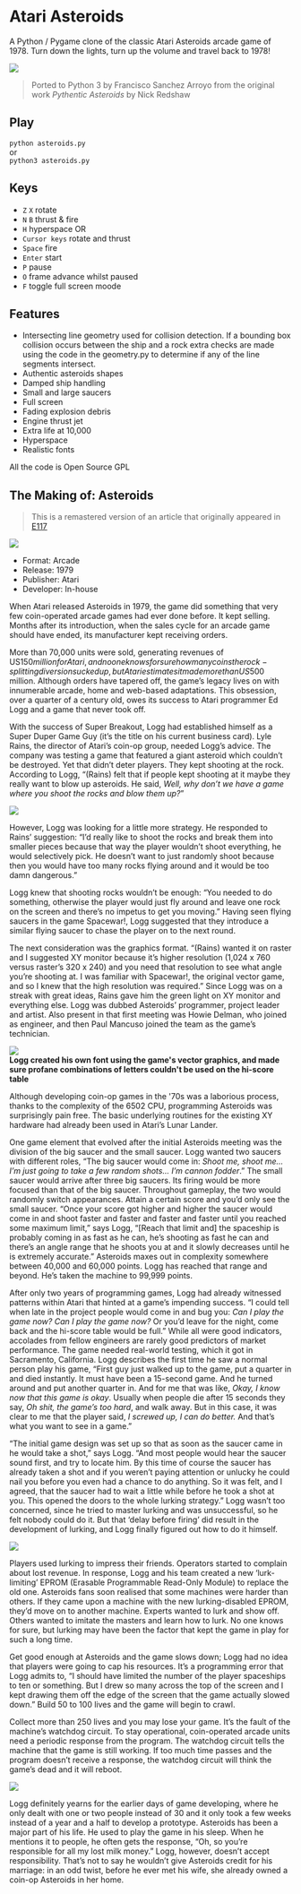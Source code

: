 # Atari Asteroids

A Python / Pygame clone of the classic
Atari Asteroids arcade game of 1978. Turn down the lights, turn up the volume and travel back to 1978!

![](img/screenshot.png)

> Ported to Python 3 by Francisco Sanchez Arroyo from the original work *Pythentic Asteroids* by Nick Redshaw

## Play
`python asteroids.py`   
or   
`python3 asteroids.py`

## Keys
* `Z` `X` rotate
* `N` `B` thrust & fire
* `H` hyperspace 
OR
* `Cursor keys` rotate and thrust
* `Space` fire 
* `Enter` start 
* `P` pause 
* `O` frame advance whilst paused 
* `F` toggle full screen moode 

## Features 
* Intersecting line geometry used for collision detection. If a bounding box collision occurs between the 
ship and a rock extra checks are made using the code in the geometry.py to determine if any of the line segments intersect.
* Authentic asteroids shapes 
* Damped ship handling 
* Small and large saucers 
* Full screen 
* Fading explosion debris 
* Engine thrust jet 
* Extra life at 10,000 
* Hyperspace 
* Realistic fonts

All the code is Open Source GPL 

## The Making of: Asteroids

> This is a remastered version of an article that originally appeared in [E117](https://web.archive.org/web/20140104211104/http://www.edge-online.com/features/making-asteroids/)

![](img/asteroids1.png)

* Format: Arcade
* Release: 1979
* Publisher: Atari
* Developer: In-house

When Atari released Asteroids in 1979, the game did something that very few coin-operated arcade games had ever done before. It kept selling. Months after its introduction, when the sales cycle for an arcade game should have ended, its manufacturer kept receiving orders.

More than 70,000 units were sold, generating revenues of US$150 million for Atari, and no one knows for sure how many coins the rock-splitting diversion sucked up, but Atari estimates it made more than US$500 million. Although orders have tapered off, the game’s legacy lives on with innumerable arcade, home and web-based adaptations. This obsession, over a quarter of a century old, owes its success to Atari programmer Ed Logg and a game that never took off.

With the success of Super Breakout, Logg had established himself as a Super Duper Game Guy (it’s the title on his current business card). Lyle Rains, the director of Atari’s coin-op group, needed Logg’s advice. The company was testing a game that featured a giant asteroid which couldn’t be destroyed. Yet that didn’t deter players. They kept shooting at the rock. According to Logg, “(Rains) felt that if people kept shooting at it maybe they really want to blow up asteroids. He said, *Well, why don’t we have a game where you shoot the rocks and blow them up?*”

![](img/asteroids5.png)

However, Logg was looking for a little more strategy. He responded to Rains’ suggestion: “I’d really like to shoot the rocks and break them into smaller pieces because that way the player wouldn’t shoot everything, he would selectively pick. He doesn’t want to just randomly shoot because then you would have too many rocks flying around and it would be too damn dangerous.”

Logg knew that shooting rocks wouldn’t be enough: “You needed to do something, otherwise the player would just fly around and leave one rock on the screen and there’s no impetus to get you moving.” Having seen flying saucers in the game Spacewar!, Logg suggested that they introduce a similar flying saucer to chase the player on to the next round.

The next consideration was the graphics format. “(Rains) wanted it on raster and I suggested XY monitor because it’s higher resolution (1,024 x 760 versus raster’s 320 x 240) and you need that resolution to see what angle you’re shooting at. I was familiar with Spacewar!, the original vector game, and so I knew that the high resolution was required.” Since Logg was on a streak with great ideas, Rains gave him the green light on XY monitor and everything else. Logg was dubbed Asteroids’ programmer, project leader and artist. Also present in that first meeting was Howie Delman, who joined as engineer, and then Paul Mancuso joined the team as the game’s technician.

![](img/asteroids2.jpg)  
**Logg created his own font using the game's vector graphics, and made sure profane combinations of letters couldn't be used on the hi-score table**

Although developing coin-op games in the '70s was a laborious process, thanks to the complexity of the 6502 CPU, programming Asteroids was surprisingly pain free. The basic underlying routines for the existing XY hardware had already been used in Atari’s Lunar Lander.

One game element that evolved after the initial Asteroids meeting was the division of the big saucer and the small saucer. Logg wanted two saucers with different roles, “The big saucer would come in: *Shoot me, shoot me… I’m just going to take a few random shots... I’m cannon fodder*.” The small saucer would arrive after three big saucers. Its firing would be more focused than that of the big saucer. Throughout gameplay, the two would randomly switch appearances. Attain a certain score and you’d only see the small saucer. “Once your score got higher and higher the saucer would come in and shoot faster and faster and faster and faster until you reached some maximum limit,” says Logg, “[Reach that limit and] the spaceship is probably coming in as fast as he can, he’s shooting as fast he can and there’s an angle range that he shoots you at and it slowly decreases until he is extremely accurate.” Asteroids maxes out in complexity somewhere between 40,000 and 60,000 points. Logg has reached that range and beyond. He’s taken the machine to 99,999 points.

After only two years of programming games, Logg had already witnessed patterns within Atari that hinted at a game’s impending success. “I could tell when late in the project people would come in and bug you: *Can I play the game now? Can I play the game now?* Or you’d leave for the night, come back and the hi-score table would be full.” While all were good indicators, accolades from fellow engineers are rarely good predictors of market performance. The game needed real-world testing, which it got in Sacramento, California. Logg describes the first time he saw a normal person play his game, “First guy just walked up to the game, put a quarter in and died instantly. It must have been a 15-second game. And he turned around and put another quarter in. And for me that was like, *Okay, I know now that this game is okay*. Usually when people die after 15 seconds they say, *Oh shit, the game’s too hard*, and walk away. But in this case, it was clear to me that the player said, *I screwed up, I can do better.* And that’s what you want to see in a game.”

“The initial game design was set up so that as soon as the saucer came in he would take a shot,” says Logg. “And most people would hear the saucer sound first, and try to locate him. By this time of course the saucer has already taken a shot and if you weren’t paying attention or unlucky he could nail you before you even had a chance to do anything. So it was felt, and I agreed, that the saucer had to wait a little while before he took a shot at you. This opened the doors to the whole lurking strategy.” Logg wasn’t too concerned, since he tried to master lurking and was unsuccessful, so he felt nobody could do it. But that ‘delay before firing’ did result in the development of lurking, and Logg finally figured out how to do it himself.

![](img/asteroids4.jpg)

Players used lurking to impress their friends. Operators started to complain about lost revenue. In response, Logg and his team created a new ‘lurk-limiting’ EPROM (Erasable Programmable Read-Only Module) to replace the old one. Asteroids fans soon realised that some machines were harder than others. If they came upon a machine with the new lurking-disabled EPROM, they’d move on to another machine. Experts wanted to lurk and show off. Others wanted to imitate the masters and learn how to lurk. No one knows for sure, but lurking may have been the factor that kept the game in play for such a long time.

Get good enough at Asteroids and the game slows down; Logg had no idea that players were going to cap his resources. It’s a programming error that Logg admits to, “I should have limited the number of the player spaceships to ten or something. But I drew so many across the top of the screen and I kept drawing them off the edge of the screen that the game actually slowed down.” Build 50 to 100 lives and the game will begin to crawl.

Collect more than 250 lives and you may lose your game. It’s the fault of the machine’s watchdog circuit. To stay operational, coin-operated arcade units need a periodic response from the program. The watchdog circuit tells the machine that the game is still working. If too much time passes and the program doesn’t receive a response,  the watchdog circuit will think the game’s dead and it will reboot.

![](img/asteroids3.png)

Logg definitely yearns for the earlier days of game developing, where he only dealt with one or two people instead of 30 and it only took a few weeks instead of a year and a half to develop a prototype. Asteroids has been a major part of his life. He used to play the game in his sleep. When he mentions it to people, he often gets the response, “Oh, so you’re responsible for all my lost milk money.” Logg, however, doesn’t accept responsibility. That’s not to say he wouldn’t give Asteroids credit for his marriage: in an odd twist, before he ever met his wife, she already owned a coin-op Asteroids in her home.
